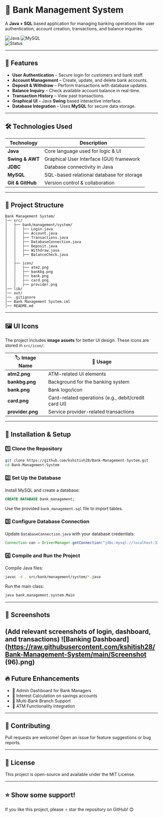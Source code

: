 # 🏦 Bank Management System  

A **Java + SQL** based application for managing banking operations like user authentication, account creation, transactions, and balance inquiries.

![Java](https://img.shields.io/badge/Java-ED8B00?style=for-the-badge&logo=java&logoColor=white) 
![MySQL](https://img.shields.io/badge/MySQL-4479A1?style=for-the-badge&logo=mysql&logoColor=white)  
![Status](https://img.shields.io/badge/Status-Active-success)

---

## 📌 Features  

- **User Authentication** – Secure login for customers and bank staff.  
- **Account Management** – Create, update, and delete bank accounts.  
- **Deposit & Withdraw** – Perform transactions with database updates.  
- **Balance Inquiry** – Check available account balance in real-time.  
- **Transaction History** – View past transactions.  
- **Graphical UI** – Java **Swing** based interactive interface.  
- **Database Integration** – Uses **MySQL** for secure data storage.  

---

## 🛠️ Technologies Used  

| Technology  | Description  |
|-------------|--------------|
| **Java** | Core language used for logic & UI |
| **Swing & AWT** | Graphical User Interface (GUI) framework |
| **JDBC** | Database connectivity in Java |
| **MySQL** | SQL-based relational database for storage |
| **Git & GitHub** | Version control & collaboration |

---

## 📂 Project Structure  
```
Bank Management System/
│── src/
│   ├── bank/management/system/
│   │   ├── Login.java
│   │   ├── Account.java
│   │   ├── Transactions.java
│   │   ├── DatabaseConnection.java
│   │   ├── Deposit.java
│   │   ├── Withdraw.java
│   │   ├── BalanceCheck.java
│   │
│   ├── icon/
│   │   ├── atm2.png
│   │   ├── bankbg.png
│   │   ├── bank.png
│   │   ├── card.png
│   │   ├── provider.png
│── lib/
│── out/
│── .gitignore
│── Bank Management System.iml
│── README.md
```

---

## 🖼️ UI Icons  
The project includes **image assets** for better UI design. These icons are stored in `src/icon/`:

| 🏷 Image Name  | 🎯 Usage |
|--------------|--------|
| **atm2.png** | ATM-related UI elements |
| **bankbg.png** | Background for the banking system |
| **bank.png** | Bank logo/icon |
| **card.png** | Card-related operations (e.g., debit/credit card UI) |
| **provider.png** | Service provider-related transactions |

---

## 🚀 Installation & Setup  

### **1️⃣ Clone the Repository**  
```sh
git clone https://github.com/kshitish28/Bank-Management-System.git
cd Bank-Management-System
```

### **2️⃣ Set Up the Database**  
Install MySQL and create a database:
```sql
CREATE DATABASE bank_management;
```
Use the provided `bank_management.sql` file to import tables.

### **3️⃣ Configure Database Connection**  
Update `DatabaseConnection.java` with your database credentials:
```java
Connection con = DriverManager.getConnection("jdbc:mysql://localhost:3306/bank_management", "root", "password");
```

### **4️⃣ Compile and Run the Project**  
Compile Java files:
```sh
javac -d . src/bank/management/system/*.java
```
Run the main class:
```sh
java bank.management.system.Main
```

---

## 📸 Screenshots  
(Add relevant screenshots of login, dashboard, and transactions)
![Banking Dashboard](https://raw.githubusercontent.com/kshitish28/Bank-Management-System/main/Screenshot (96).png)
---

## 🔥 Future Enhancements  

- 🚀 Admin Dashboard for Bank Managers  
- 🚀 Interest Calculation on savings accounts  
- 🚀 Multi-Bank Branch Support  
- 🚀 ATM Functionality Integration  

---

## 🤝 Contributing  
Pull requests are welcome! Open an issue for feature suggestions or bug reports.

---

## 📄 License  
This project is open-source and available under the MIT License.

---

## ⭐ Show some support!  
If you like this project, please ⭐ star the repository on GitHub! 😊
